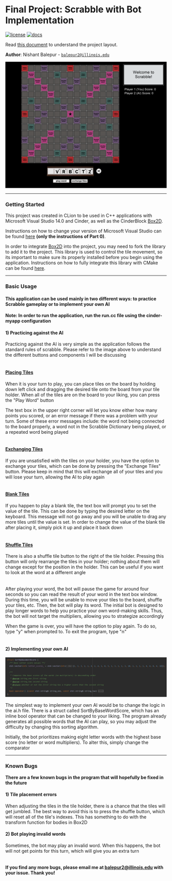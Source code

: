 # Final Project: Scrabble with Bot Implementation

[![license](https://img.shields.io/badge/license-MIT-green)](LICENSE)
[![docs](https://img.shields.io/badge/docs-yes-brightgreen)](docs/README.md)

Read [this document](https://cliutils.gitlab.io/modern-cmake/chapters/basics/structure.html) to understand the project
layout.

**Author**: Nishant Balepur - [`balepur2@illinois.edu`](mailto:balepur2@illinois.edu)


![Scrabble Board](data/scrabble-demo.PNG)

***

### Getting Started

This project was created in CLion to be used in C++ applications with Microsoft Visual Studio 14.0 and Cinder, as well as the CinderBlock [Box2D](https://github.com/cinder/Cinder/tree/master/blocks/Box2D).


Instructions on how to change your version of Microsoft Visual Studio can be found [here](https://courses.grainger.illinois.edu/cs126/sp2020/assignments/snake/)
**(only the instructions of Part 0)**.


In order to integrate [Box2D](https://github.com/cinder/Cinder/tree/master/blocks/Box2D) into the project, you may need
to fork the library to add it to the project. This library is used to control the tile movement, so its important to
make sure its properly installed before you begin using the application. Instructions on how to fully integrate this
library with CMake can be found [here](https://courses.grainger.illinois.edu/cs126/sp2020/notes/cmake/).

---

### Basic Usage

#### This application can be used mainly in two different ways: to practice Scrabble gameplay or to implement your own AI

**Note: In order to run the application, run the run.cc file using the cinder-myapp configuration**

#### 1) Practicing against the AI

Practicing against the AI is very simple as the application follows the standard rules of scrabble.
Please refer to the image above to understand the different buttons and components I will be discussing
<br><br>
#### <u>Placing Tiles</u>
When it is your turn to play, you can place tiles on the board by holding down left click and dragging the desired tile
onto the board from your tile holder. When all of the tiles are on the board to your liking, you can press the "Play Word"
button

The text box in the upper right corner will let you know either how many points you scored, or an error message if there
was a problem with your turn. Some of these error messages include: the word not being connected to the board properly,
a word not in the Scrabble Dictionary being played, or a repeated word being played
<br><br>
#### <u>Exchanging Tiles</u>
If you are unsatisfied with the tiles on your holder, you have the option to exchange your tiles, which can be done by
pressing the "Exchange Tiles" button. Please keep in mind that this will exchange all of your tiles and you will lose
your turn, allowing the AI to play again
<br><br>
#### <u>Blank Tiles</u>
If you happen to play a blank tile, the text box will prompt you to set the value of the tile. This can be done by typing
the desired letter on the keyboard. This message will not go away and you will be unable to drag any more tiles until the
value is set. In order to change the value of the blank tile after placing it, simply pick it up and place it back down
<br><br>
#### <u>Shuffle Tiles</u>
There is also a shuffle tile button to the right of the tile holder. Pressing this button will only rearrange the tiles
in your holder; nothing about them will change except for the position in the holder. This can be useful if you want to
look at the word at a different angle
<br><br><br>
After playing your word, the bot will pause the game for around four seconds so you can read the result of your word
in the text box window. During this time, you will be unable to move your tiles to the board, shuffle your tiles, etc.
Then, the bot will play its word. The initial bot is designed to play longer words to help you practice your own
word-making skills. Thus, the bot will not target the multipliers, allowing you to strategize accordingly

When the game is over, you will have the option to play again. To do so, type "y" when prompted to. To exit the program,
type "n"
<br><br>
#### 2) Implementing your own AI

![Sorting Method](data/sort-struct.PNG)

The simplest way to implement your own AI would be to change the logic in the ai.h file. There is a struct called
SortByBaseWordScore, which has an inline bool operator that can be changed to your liking. The program already generates
all possible words that the AI can play, so you may adjust the difficulty by changing this sorting algorithm.

Initially, the bot prioritizes making eight letter words with the highest base score (no letter or word multipliers). To
alter this, simply change the comparator

---

### Known Bugs

**There are a few known bugs in the program that will hopefully be fixed in the future**

#### 1) Tile placement errors

When adjusting the tiles in the tile holder, there is a chance that the tiles will get jumbled. The best way to avoid this
is to press the shuffle button, which will reset all of the tile's indexes. This has something to do with the transform
function for bodies in Box2D

#### 2) Bot playing invalid words

Sometimes, the bot may play an invalid word. When this happens, the bot will not get points for this turn, which will
give you an extra turn
<br><br><br>
**If you find any more bugs, please email me at <u>balepur2@illinois.edu</u> with your issue. Thank you!**









